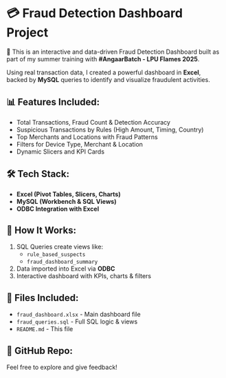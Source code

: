 # 💳 Fraud Detection Dashboard Project

🚨 This is an interactive and data-driven Fraud Detection Dashboard built as part of my summer training with **#AngaarBatch - LPU Flames 2025**.

Using real transaction data, I created a powerful dashboard in **Excel**, backed by **MySQL** queries to identify and visualize fraudulent activities.


## 📊 Features Included:
- Total Transactions, Fraud Count & Detection Accuracy
- Suspicious Transactions by Rules (High Amount, Timing, Country)
- Top Merchants and Locations with Fraud Patterns
- Filters for Device Type, Merchant & Location
- Dynamic Slicers and KPI Cards


## 🛠️ Tech Stack:
- **Excel (Pivot Tables, Slicers, Charts)**
- **MySQL (Workbench & SQL Views)**
- **ODBC Integration with Excel**


## 🔗 How It Works:
1. SQL Queries create views like:
   - `rule_based_suspects`
   - `fraud_dashboard_summary`
2. Data imported into Excel via **ODBC**
3. Interactive dashboard with KPIs, charts & filters


## 📂 Files Included:
- `fraud_dashboard.xlsx` - Main dashboard file
- `fraud_queries.sql` - Full SQL logic & views
- `README.md` - This file

## 📎 GitHub Repo:
Feel free to explore and give feedback!

